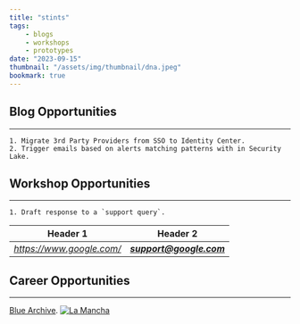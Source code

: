 ```yaml
---
title: "stints"
tags:
    - blogs
    - workshops
    - prototypes
date: "2023-09-15"
thumbnail: "/assets/img/thumbnail/dna.jpeg"
bookmark: true
---
```

<script data-goatcounter="https://rpathangi.goatcounter.com/count"
        async src="//gc.zgo.at/count.js"></script>

## Blog Opportunities
---
```
1. Migrate 3rd Party Providers from SSO to Identity Center.
2. Trigger emails based on alerts matching patterns with in Security Lake.
```

## Workshop Opportunities
---
```
1. Draft response to a `support query`.
```


|Header 1|Header 2|
|---|---|
|*<https://www.google.com/>*| ***<support@google.com>***|

## Career Opportunities
---
[Blue Archive](https://bluearchive.nexon.com).
[![La Mancha](/assets/img/La-Mancha.jpg "La Mancha: Spain, Don Quixote")](https://www.britannica.com/place/La-Mancha)

<script src="https://giscus.app/client.js"
        data-repo="rpathangi/rpathangi.github.io"
        data-repo-id="R_kgDOMw51CA"
        data-category="General"
        data-category-id="DIC_kwDOMw51CM4Cidfb"
        data-mapping="pathname"
        data-strict="0"
        data-reactions-enabled="1"
        data-emit-metadata="0"
        data-input-position="top"
        data-theme="dark"
        data-lang="en"
        data-loading="lazy"
        crossorigin="anonymous"
        async>
</script>